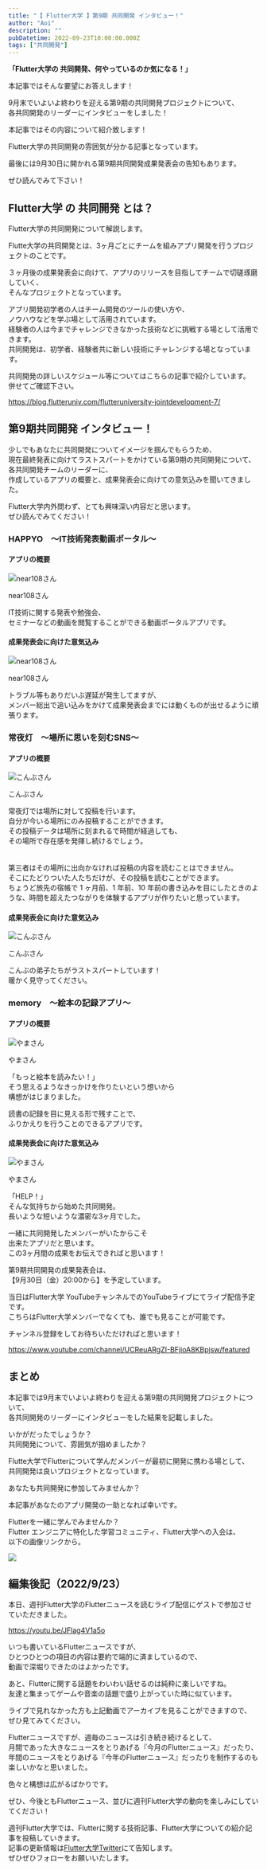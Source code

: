 ```yaml
---
title: "【 Flutter大学 】第9期 共同開発 インタビュー！"
author: "Aoi"
description: ""
pubDatetime: 2022-09-23T10:00:00.000Z
tags: ["共同開発"]
---
```


**「Flutter大学の 共同開発、何やっているのか気になる！」**

本記事ではそんな要望にお答えします！

9月末でいよいよ終わりを迎える第9期の共同開発プロジェクトについて、  
各共同開発のリーダーにインタビューをしました！

本記事ではその内容について紹介致します！

Flutter大学の共同開発の雰囲気が分かる記事となっています。

最後には9月30日に開かれる第9期共同開発成果発表会の告知もあります。

ぜひ読んでみて下さい！

## Flutter大学 の 共同開発 とは？

Flutter大学の共同開発について解説します。

Flutte大学の共同開発とは、3ヶ月ごとにチームを組みアプリ開発を行うプロジェクトのことです。

３ヶ月後の成果発表会に向けて、アプリのリリースを目指してチームで切磋琢磨していく、  
そんなプロジェクトとなっています。

アプリ開発初学者の人はチーム開発のツールの使い方や、  
ノウハウなどを学ぶ場として活用されています。  
経験者の人は今までチャレンジできなかった技術などに挑戦する場として活用できます。  
共同開発は、初学者、経験者共に新しい技術にチャレンジする場となっています。

共同開発の詳しいスケジュール等についてはこちらの記事で紹介しています。  
併せてご確認下さい。

https://blog.flutteruniv.com/flutteruniversity-jointdevelopment-7/

## 第9期共同開発 インタビュー！

少しでもあなたに共同開発についてイメージを掴んでもらうため、  
現在最終発表に向けてラストスパートをかけている第9期の共同開発について、  
各共同開発チームのリーダーに、  
作成しているアプリの概要と、成果発表会に向けての意気込みを聞いてきました。

Flutter大学内外問わず、とても興味深い内容だと思います。  
ぜひ読んでみてください！

### HAPPYO　〜IT技術発表動画ポータル〜

#### アプリの概要

![near108さん](https://blog.flutteruniv.com/wp-content/themes/cocoon-master/images/man.png)

near108さん

IT技術に関する発表や勉強会、  
セミナーなどの動画を閲覧することができる動画ポータルアプリです。

#### 成果発表会に向けた意気込み

![near108さん](https://blog.flutteruniv.com/wp-content/themes/cocoon-master/images/man.png)

near108さん

トラブル等もありだいぶ遅延が発生してますが、  
メンバー総出で追い込みをかけて成果発表会までには動くものが出せるように頑張ります。

### 常夜灯　〜場所に思いを刻むSNS〜

#### アプリの概要

![こんぶさん](https://blog.flutteruniv.com/wp-content/themes/cocoon-master/images/man.png)

こんぶさん

常夜灯では場所に対して投稿を行います。  
自分が今いる場所にのみ投稿することができます。  
その投稿データは場所に刻まれるで時間が経過しても、  
その場所で存在感を発揮し続けるでしょう。  
　

第三者はその場所に出向かなければ投稿の内容を読むことはできません。  
そこにたどりついた人たちだけが、その投稿を読むことができます。  
ちょうど旅先の宿帳で 1 ヶ月前、1 年前、10 年前の書き込みを目にしたときのような、時間を超えたつながりを体験するアプリが作りたいと思っています。

#### 成果発表会に向けた意気込み

![こんぶさん](https://blog.flutteruniv.com/wp-content/themes/cocoon-master/images/man.png)

こんぶさん

こんぶの弟子たちがラストスパートしています！  
暖かく見守ってください。

### memory　〜絵本の記録アプリ〜

#### アプリの概要

![やまさん](https://blog.flutteruniv.com/wp-content/themes/cocoon-master/images/woman.png)

やまさん

「もっと絵本を読みたい！」  
そう思えるようなきっかけを作りたいという想いから  
構想がはじまりました。

読書の記録を目に見える形で残すことで、  
ふりかえりを行うことのできるアプリです。

#### 成果発表会に向けた意気込み

![やまさん](https://blog.flutteruniv.com/wp-content/themes/cocoon-master/images/woman.png)

やまさん

「HELP！」  
そんな気持ちから始めた共同開発。  
長いような短いような濃密な3ヶ月でした。

一緒に共同開発したメンバーがいたからこそ  
出来たアプリだと思います。  
この3ヶ月間の成果をお伝えできればと思います！

第9期共同開発の成果発表会は、  
【9月30日（金）20:00から】を予定しています。

当日はFlutter大学 YouTubeチャンネルでのYouTubeライブにてライブ配信予定です。  
こちらはFlutter大学メンバーでなくても、誰でも見ることが可能です。

チャンネル登録をしてお待ちいただければと思います！

https://www.youtube.com/channel/UCReuARgZI-BFjioA8KBpjsw/featured

## まとめ

本記事では9月末でいよいよ終わりを迎える第9期の共同開発プロジェクトについて、  
各共同開発のリーダーにインタビューをした結果を記載しました。

いかがだったでしょうか？  
共同開発について、雰囲気が掴めましたか？

Flutte大学でFlutterについて学んだメンバーが最初に開発に携わる場として、  
共同開発は良いプロジェクトとなっています。

あなたも共同開発に参加してみませんか？

本記事があなたのアプリ開発の一助となれば幸いです。

Flutterを一緒に学んでみませんか？  
Flutter エンジニアに特化した学習コミュニティ、Flutter大学への入会は、  
以下の画像リンクから。

[![](https://blog.flutteruniv.com/wp-content/uploads/2022/07/Flutter大学バナー.png)](//flutteruniv.com)

## 編集後記（2022/9/23）

本日、週刊Flutter大学のFlutterニュースを読むライブ配信にゲストで参加させていただきました。

https://youtu.be/JFlag4V1a5o

いつも書いているFlutterニュースですが、  
ひとつひとつの項目の内容は要約で端的に済ましているので、  
動画で深堀りできたのはよかったです。

あと、Flutterに関する話題をわいわい話せるのは純粋に楽しいですね。  
友達と集まってゲームや音楽の話題で盛り上がっていた時に似ています。

ライブで見れなかった方も上記動画でアーカイブを見ることができますので、  
ぜひ見てみてください。

Flutterニュースですが、週毎のニュースは引き続き続けるとして、  
月間であった大きなニュースをとりあげる『今月のFlutterニュース』だったり、  
年間のニュースをとりあげる『今年のFlutterニュース』だったりを制作するのも  
楽しいかなと思いました。

色々と構想は広がるばかりです。

ぜひ、今後ともFlutterニュース、並びに週刊Flutter大学の動向を楽しみにしていてください！

週刊Flutter大学では、Flutterに関する技術記事、Flutter大学についての紹介記事を投稿していきます。  
記事の更新情報は[Flutter大学Twitter](https://twitter.com/FlutterUniv)にて告知します。  
ぜひぜひフォローをお願いいたします。